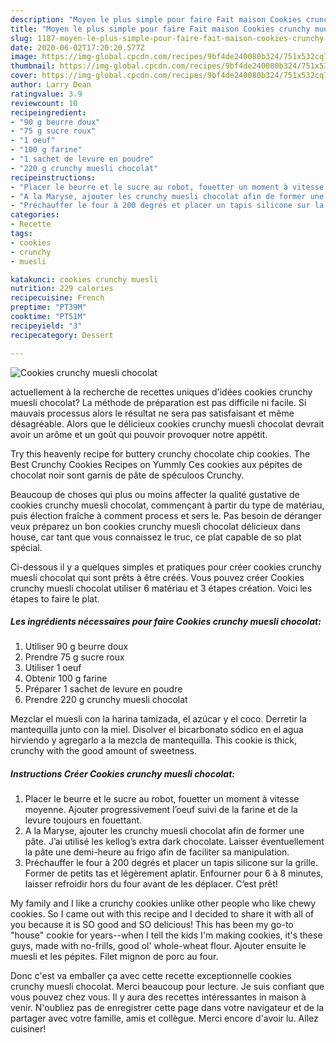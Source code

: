 ```yaml
---
description: "Moyen le plus simple pour faire Fait maison Cookies crunchy muesli chocolat"
title: "Moyen le plus simple pour faire Fait maison Cookies crunchy muesli chocolat"
slug: 1187-moyen-le-plus-simple-pour-faire-fait-maison-cookies-crunchy-muesli-chocolat
date: 2020-06-02T17:20:20.577Z
image: https://img-global.cpcdn.com/recipes/9bf4de240080b324/751x532cq70/cookies-crunchy-muesli-chocolat-photo-principale-de-la-recette.jpg
thumbnail: https://img-global.cpcdn.com/recipes/9bf4de240080b324/751x532cq70/cookies-crunchy-muesli-chocolat-photo-principale-de-la-recette.jpg
cover: https://img-global.cpcdn.com/recipes/9bf4de240080b324/751x532cq70/cookies-crunchy-muesli-chocolat-photo-principale-de-la-recette.jpg
author: Larry Dean
ratingvalue: 3.9
reviewcount: 10
recipeingredient:
- "90 g beurre doux"
- "75 g sucre roux"
- "1 oeuf"
- "100 g farine"
- "1 sachet de levure en poudre"
- "220 g crunchy muesli chocolat"
recipeinstructions:
- "Placer le beurre et le sucre au robot, fouetter un moment à vitesse moyenne. Ajouter progressivement l’oeuf suivi de la farine et de la levure toujours en fouettant."
- "A la Maryse, ajouter les crunchy muesli chocolat afin de former une pâte. J’ai utilisé les kellog’s extra dark chocolate. Laisser éventuellement la pâte une demi-heure au frigo afin de faciliter sa manipulation."
- "Préchauffer le four à 200 degrés et placer un tapis silicone sur la grille. Former de petits tas et légèrement aplatir. Enfourner pour 6 à 8 minutes, laisser refroidir hors du four avant de les déplacer. C’est prêt!"
categories:
- Recette
tags:
- cookies
- crunchy
- muesli

katakunci: cookies crunchy muesli 
nutrition: 229 calories
recipecuisine: French
preptime: "PT39M"
cooktime: "PT51M"
recipeyield: "3"
recipecategory: Dessert

---
```



![Cookies crunchy muesli chocolat](https://img-global.cpcdn.com/recipes/9bf4de240080b324/751x532cq70/cookies-crunchy-muesli-chocolat-photo-principale-de-la-recette.jpg)

actuellement à la recherche de recettes uniques d'idées cookies crunchy muesli chocolat? La méthode de préparation est pas difficile ni facile. Si mauvais processus alors le résultat ne sera pas satisfaisant et même désagréable. Alors que le délicieux cookies crunchy muesli chocolat devrait avoir un arôme et un goût qui pouvoir provoquer notre appétit.

Try this heavenly recipe for buttery crunchy chocolate chip cookies. The Best Crunchy Cookies Recipes on Yummly Ces cookies aux pépites de chocolat noir sont garnis de pâte de spéculoos Crunchy.

Beaucoup de choses qui plus ou moins affecter la qualité gustative de cookies crunchy muesli chocolat, commençant à partir du type de matériau, puis élection fraîche à comment process et sers le. Pas besoin de déranger veux préparez un bon cookies crunchy muesli chocolat délicieux dans house, car tant que vous connaissez le truc, ce plat capable de so plat spécial.


Ci-dessous il y a quelques simples et pratiques pour créer cookies crunchy muesli chocolat qui sont prêts à être créés. Vous pouvez créer Cookies crunchy muesli chocolat utiliser 6 matériau et 3 étapes création. Voici les étapes to faire le plat.

<!--inarticleads1-->

##### Les ingrédients nécessaires pour faire Cookies crunchy muesli chocolat:

1. Utiliser 90 g beurre doux
1. Prendre 75 g sucre roux
1. Utiliser 1 oeuf
1. Obtenir 100 g farine
1. Préparer 1 sachet de levure en poudre
1. Prendre 220 g crunchy muesli chocolat


Mezclar el muesli con la harina tamizada, el azúcar y el coco. Derretir la mantequilla junto con la miel. Disolver el bicarbonato sódico en el agua hirviendo y agregarlo a la mezcla de mantequilla. This cookie is thick, crunchy with the good amount of sweetness. 

<!--inarticleads2-->

##### Instructions Créer Cookies crunchy muesli chocolat:

1. Placer le beurre et le sucre au robot, fouetter un moment à vitesse moyenne. Ajouter progressivement l’oeuf suivi de la farine et de la levure toujours en fouettant.
1. A la Maryse, ajouter les crunchy muesli chocolat afin de former une pâte. J’ai utilisé les kellog’s extra dark chocolate. Laisser éventuellement la pâte une demi-heure au frigo afin de faciliter sa manipulation.
1. Préchauffer le four à 200 degrés et placer un tapis silicone sur la grille. Former de petits tas et légèrement aplatir. Enfourner pour 6 à 8 minutes, laisser refroidir hors du four avant de les déplacer. C’est prêt!


My family and I like a crunchy cookies unlike other people who like chewy cookies. So I came out with this recipe and I decided to share it with all of you because it is SO good and SO delicious! This has been my go-to &#34;house&#34; cookie for years--when I tell the kids I&#39;m making cookies, it&#39;s these guys, made with no-frills, good ol&#39; whole-wheat flour. Ajouter ensuite le muesli et les pépites. Filet mignon de porc au four. 


Donc c'est va emballer ça avec cette recette exceptionnelle cookies crunchy muesli chocolat. Merci beaucoup pour lecture. Je suis confiant que vous pouvez chez vous. Il y aura des recettes  intéressantes in maison à venir. N'oubliez pas de enregistrer cette page dans votre navigateur et de la partager avec votre famille, amis et collègue. Merci encore d'avoir lu. Allez cuisiner!
